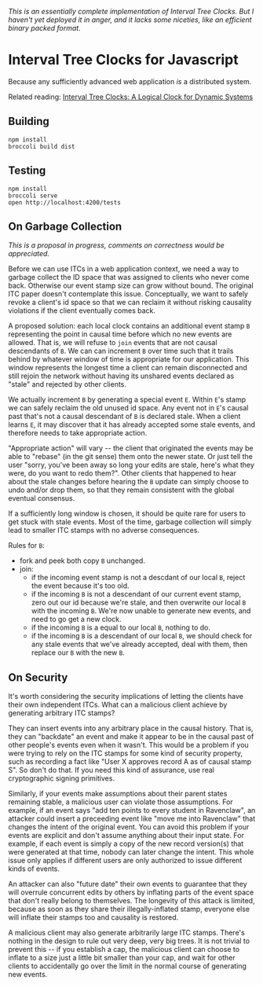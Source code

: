 *This is an essentially complete implementation of Interval Tree Clocks. But I haven't yet deployed it in anger, and it lacks some niceties, like an efficient binary packed format.*

Interval Tree Clocks for Javascript
===================================

Because any sufficiently advanced web application *is* a distributed
system.

Related reading: [Interval Tree Clocks: A Logical Clock for Dynamic Systems](http://gsd.di.uminho.pt/members/cbm/ps/itc2008.pdf)


Building
--------

    npm install
	broccoli build dist

Testing
-------

    npm install
	broccoli serve
	open http://localhost:4200/tests

On Garbage Collection
---------------------

*This is a proposal in progress, comments on correctness would be appreciated.*

Before we can use ITCs in a web application context, we need a way to garbage collect the ID space that was assigned to clients who never come back. Otherwise our event stamp size can grow without bound. The original ITC paper doesn't contemplate this issue. Conceptually, we want to safely revoke a client's id space so that we can reclaim it without risking causality violations if the client eventually comes back.

A proposed solution: each local clock contains an additional event stamp `B` representing the point in causal time before which no new events are allowed. That is, we will refuse to `join` events that are not causal descendants of `B`. We can can increment `B` over time such that it trails behind by whatever window of time is appropriate for our application. This window represents the longest time a client can remain disconnected and still rejoin the network without having its unshared events declared as "stale" and rejected by other clients.

We actually increment `B` by generating a special event `E`. Within `E`'s stamp we can safely reclaim the old unused id space. Any event not in `E`'s causal past that's not a causal descendant of `B` is declared stale. When a client learns `E`, it may discover that it has already accepted some stale events, and therefore needs to take appropriate action.

"Appropriate action" will vary -- the client that originated the events may be able to "rebase" (in the git sense) them onto the newer state. Or just tell the user "sorry, you've been away so long your edits are stale, here's what they were, do you want to redo them?". Other clients that happened to hear about the stale changes before hearing the `B` update can simply choose to undo and/or drop them, so that they remain consistent with the global eventual consensus.

If a sufficiently long window is chosen, it should be quite rare for users to get stuck with stale events. Most of the time, garbage collection will simply lead to smaller ITC stamps with no adverse consequences.

Rules for `B`:
- fork and peek both copy `B` unchanged.
- join:
  - if the incoming event stamp is not a descdant of our local `B`, reject the event because it's too old.
  - if the incoming `B` is not a descendant of our current event stamp, zero out our id because we're stale, and then overwrite our local `B` with the incoming `B`. We're now unable to generate new events, and need to go get a new clock.
  - if the incoming `B` is a equal to our local `B`, nothing to do.
  - if the incoming `B` is a descendant of our local `B`, we should check for any stale events that we've already accepted, deal with them, then replace our `B` with the new `B`.

On Security
------------

It's worth considering the security implications of letting the clients have their own independent ITCs. What can a malicious client achieve by generating arbitrary ITC stamps?

They can insert events into any arbitrary place in the causal history. That is, they can "backdate" an event and make it appear to be in the causal past of other people's events even when it wasn't. This would be a problem if you were trying to rely on the ITC stamps for some kind of security property, such as recording a fact like "User X approves record A as of causal stamp S". So don't do that. If you need this kind of assurance, use real cryptographic signing primitives.

Similarly, if your events make assumptions about their parent states remaining stable, a malicious user can violate those assumptions. For example, if an event says "add ten points to every student in Ravenclaw", an attacker could insert a preceeding event like "move me into Ravenclaw" that changes the intent of the original event. You can avoid this problem if your events are explicit and don't assume anything about their input state. For example, if each event is simply a copy of the new record version(s) that were generated at that time, nobody can later change the intent. This whole issue only applies if different users are only authorized to issue different kinds of events.

An attacker can also "future date" their own events to guarantee that they will overrule concurrent edits by others by inflating parts of the event space that don't really belong to themselves. The longevity of this attack is limited, because as soon as they share their illegally-inflated stamp, everyone else will inflate their stamps too and causality is restored. 

A malicious client may also generate arbitrarily large ITC stamps. There's nothing in the design to rule out very deep, very big trees. It is not trivial to prevent this -- if you establish a cap, the malicious client can choose to inflate to a size just a little bit smaller than your cap, and wait for other clients to accidentally go over the limit in the normal course of generating new events. 
